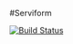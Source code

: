 #Serviform

[![Build Status](https://travis-ci.org/marvin255/serviform/?branch=master)](https://travis-ci.org/nrk/predis)
